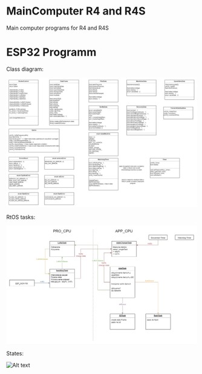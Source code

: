 # MainComputer R4 and R4S

Main computer programs for R4 and R4S

# ESP32 Programm

Class diagram:

![Alt text](./docs/MCB_Diagramklas.jpg?raw=true "Class diagram")

RtOS tasks:

![Alt text](./docs/MCB_RtOS.jpg?raw=true "RTos tasks")

States:

![Alt text](./docs/MCB_MaszynaStanów.jpg?raw=true "States")
